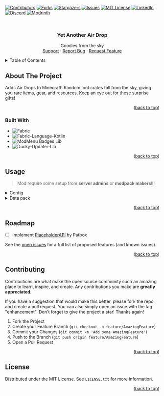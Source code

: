 <a name="readme-top"></a>

[![Contributors][contributors-shield]][contributors-url]
[![Forks][forks-shield]][forks-url]
[![Stargazers][stars-shield]][stars-url]
[![Issues][issues-shield]][issues-url]
[![MIT License][license-shield]][license-url]
[![LinkedIn][linkedin-shield]][linkedin-url]
[![Discord][discord-shield]][discord-url]
[![Modrinth][modrinth-shield]][modrinth-url]

<br />
<div align="center">

[//]: # (  <a href="https://github.com/syorito-hatsuki/yet-another-air-drop">)

[//]: # (    <img src="https://github.com/syorito-hatsuki/yet-another-air-drop/blob/master/src/main/resources/assets/yet-another-air-drop/icon.png" alt="Logo" width="80" height="80">)

[//]: # (  </a>)

<h3 align="center">Yet Another Air Drop</h3>

  <p align="center">
    Goodies from the sky
    <br />
    <a href="https://discord.gg/pbwnMwnUD6">Support</a>
    ·
    <a href="https://github.com/syorito-hatsuki/yet-another-air-drop/issues">Report Bug</a>
    ·
    <a href="https://github.com/syorito-hatsuki/yet-another-air-drop/issues">Request Feature</a>
  </p>
</div>

<details>
  <summary>Table of Contents</summary>
  <ol>
    <li>
      <a href="#about-the-project">About The Project</a>
      <ul>
        <li><a href="#built-with">Built With</a></li>
      </ul>
    </li>
    <li><a href="#usage">Usage</a></li>
    <li><a href="#roadmap">Roadmap</a></li>
    <li><a href="#contributing">Contributing</a></li>
    <li><a href="#license">License</a></li>
  </ol>
</details>

## About The Project

[//]: # (![In-Game ScreenShot][screenshot])

Adds Air Drops to Minecraft! Random loot crates fall from the sky, giving you rare items, gear, and resources. Keep an eye out for these surprise gifts!

<p align="right">(<a href="#readme-top">back to top</a>)</p>

### Built With

* ![Fabric][fabric]
* ![Fabric-Language-Kotlin][fabric-language-kotlin]
* ![ModMenu Badges Lib][modmenu-badges-lib]
* ![Ducky-Updater-Lib][ducky-updater-lib]

<p align="right">(<a href="#readme-top">back to top</a>)</p>

## Usage

> Mod require some setup from **server admins** or **modpack makers**!!!
<details>

<summary>Config</summary>

```json5
{
  // Spawn delay between drops. By default, 24,000 (20-minute or 1 minecraft day)
  "delay": 24000
}
```

</details>

<details>

<summary>Data pack</summary>

To add the air drop to the world you need, add a data pack file.
Datapack path is `.minecraft/saves/<world>/datapacks/yet-another-air-drop/<modid>/<dimension>`

Minecraft values are

| Mod ID    | Dimension  |
|-----------|------------|
| minecraft | overworld  |
| minecraft | the_nether |
| minecraft | the_end    |

```json5
{
  // Air Drop name (Required)
  "name": "First Aid",
  // Chat message when a drop landed (Optional)
  "message": "First Aid kit landed",
  // Sound when a drop landed (Optional)
  "sound": "minecraft:entity.firework_rocket.blast",
  // Safe platform for safe from destruction in void. Good for The End (Default: false)
  "safePlatform": false,
  // Loot Tables that will be used for a drop. Will select random from a list (Required)
  "lootTables": [
    "minecraft:chests/underwater_ruin_big",
    "modid:any_other_loot_table"
  ]
}
```

</details>
<p align="right">(<a href="#readme-top">back to top</a>)</p>

## Roadmap

- [ ] Implement [PlaceholderAPI](https://placeholders.pb4.eu) by Patbox

See the [open issues](https://github.com/syorito-hatsuki/yet-another-air-drop/issues) for a full list of proposed features (and known issues).

<p align="right">(<a href="#readme-top">back to top</a>)</p>

## Contributing

Contributions are what make the open source community such an amazing place to learn, inspire, and create. Any contributions you make are **greatly appreciated**.

If you have a suggestion that would make this better, please fork the repo and create a pull request. You can also simply open an issue with the tag "enhancement".
Don't forget to give the project a star! Thanks again!

1. Fork the Project
2. Create your Feature Branch (`git checkout -b feature/AmazingFeature`)
3. Commit your Changes (`git commit -m 'Add some AmazingFeature'`)
4. Push to the Branch (`git push origin feature/AmazingFeature`)
5. Open a Pull Request

<p align="right">(<a href="#readme-top">back to top</a>)</p>

## License

Distributed under the MIT License. See `LICENSE.txt` for more information.

<p align="right">(<a href="#readme-top">back to top</a>)</p>

[contributors-shield]: https://img.shields.io/github/contributors/syorito-hatsuki/yet-another-air-drop.svg?style=for-the-badge
[contributors-url]: https://github.com/syorito-hatsuki/yet-another-air-drop/graphs/contributors

[forks-shield]: https://img.shields.io/github/forks/syorito-hatsuki/yet-another-air-drop.svg?style=for-the-badge
[forks-url]: https://github.com/syorito-hatsuki/yet-another-air-drop/network/members

[stars-shield]: https://img.shields.io/github/stars/syorito-hatsuki/yet-another-air-drop.svg?style=for-the-badge
[stars-url]: https://github.com/syorito-hatsuki/yet-another-air-drop/stargazers

[issues-shield]: https://img.shields.io/github/issues/syorito-hatsuki/yet-another-air-drop.svg?style=for-the-badge
[issues-url]: https://github.com/syorito-hatsuki/yet-another-air-drop/issues

[license-shield]: https://img.shields.io/github/license/syorito-hatsuki/yet-another-air-drop.svg?style=for-the-badge
[license-url]: https://github.com/syorito-hatsuki/yet-another-air-drop/blob/master/LICENSE.txt

[linkedin-shield]: https://img.shields.io/badge/-LinkedIn-black.svg?style=for-the-badge&logo=linkedin&colorB=555
[linkedin-url]: https://linkedin.com/in/kit-lehto

[discord-shield]: https://img.shields.io/discord/1032138561618726952?logo=discord&logoColor=white&style=for-the-badge&label=Discord
[discord-url]: https://discord.gg/pbwnMwnUD6

[modrinth-shield]: https://img.shields.io/modrinth/v/yet-another-air-drop?label=Modrinth&style=for-the-badge
[modrinth-url]: https://modrinth.com/mod/yet-another-air-drop

[screenshot]: <image-url>

[fabric]: https://img.shields.io/badge/fabric%20api-DBD0B4?style=for-the-badge
[fabric-language-kotlin]: https://img.shields.io/badge/fabric%20language%20kotlin-7F52FF?style=for-the-badge&logo=kotlin&logoColor=white
[modmenu-badges-lib]: https://img.shields.io/badge/modmenu%20badges%20lib-434956?style=for-the-badge
[ducky-updater-lib]: https://img.shields.io/badge/ducky%20updater%20lib-1bd96a?style=for-the-badge
